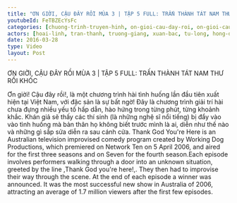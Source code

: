 ```yaml
---
title: "ƠN GIỜI, CẬU ĐÂY RỒI MÙA 3 | TẬP 5 FULL: TRẤN THÀNH TÁT NAM THƯ RỒI KHÓC"
youtubeId: FeTBZEcYsFc
categories: [chuong-trinh-truyen-hinh, on-gioi-cau-day-roi, on-gioi-cau-day-roi-2016]
actors: [hoai-linh, tran-thanh, truong-giang, xuan-bac, tu-long, hong-dao]
date: 2016-03-28
type: Video
layout: Post
---
```

ƠN GIỜI, CẬU ĐÂY RỒI MÙA 3 | TẬP 5 FULL: TRẤN THÀNH TÁT NAM THƯ RỒI KHÓC

Ơn giời! Cậu đây rồi!, là một chương trình hài tình huống lần đầu tiên xuất hiện tại Việt Nam, với đặc sản là sự bất ngờ! Đây là chương trình giải trí hài chưa đựng nhiều yếu tố hấp dẫn, hào hứng trong từng phút, từng khoảnh khắc. Khán giả sẽ thấy các thí sinh (là những nghệ sĩ nổi tiếng) bị đẩy vào vào tình huống mà bản thân họ không biết trước mình là ai, diễn như thế nào và những gì sắp sửa diễn ra sau cánh cửa.
Thank God You're Here is an Australian television improvised comedy program created by Working Dog Productions, which premiered on Network Ten on 5 April 2006, and aired for the first three seasons and on Seven for the fourth season.Each episode involves performers walking through a door into an unknown situation, greeted by the line ,Thank God you're here!,. They then had to improvise their way through the scene. At the end of each episode a winner was announced. It was the most successful new show in Australia of 2006, attracting an average of 1.7 million viewers after the first few episodes.